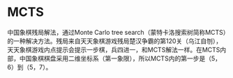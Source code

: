 # MCTS
中国象棋残局解法，通过Monte Carlo tree search（蒙特卡洛搜索树简称MCTS）的一种解决方法。残局来自天天象棋游戏残局楚汉争霸的第120关（乌江自刎），天天象棋游戏内点提示会提示一步棋，兵四进一，和MCTS解法一样。在MCTS内部，中国象棋棋盘采用二维坐标系（第一象限），所以MCTS内的第一步是（5，6）到（5，7）。
